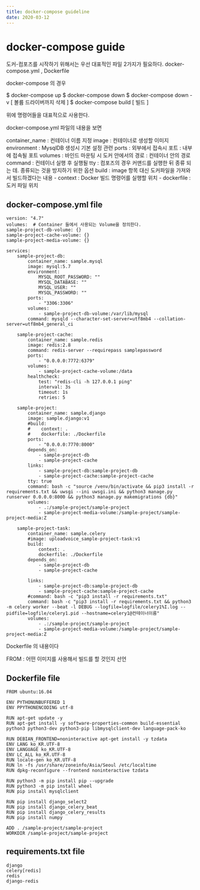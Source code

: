 ```yaml
---
title: docker-compose guideline
date: 2020-03-12
---
```

# docker-compose guide

도커-컴포즈를 시작하기 위해서는 우선 대표적인 파일 2가지가 필요하다.
docker-compose.yml , Dockerfile 


docker-compose 의 경우

$ docker-compose up
$ docker-compose down
$ docker-compose down -v [ 볼륨 드라이버까지 삭제 ]
$ docker-compose build [ 빌드 ]

위에 명령어들을 대표적으로 사용한다.

docker-compose.yml 파일의 내용을 보면

container_name : 컨테이너 이름 지정
image : 컨테이너로 생성할 이미지
environment : MysqlDB 생성시 기본 설정 관련
ports : 외부에서 접속시 포트 : 내부에 접속될 포트
volumes : 바인드 마운팅 시 도커 안에서의 경로 : 컨테이너 안의 경로
command : 컨테이너 실행 후 실행될 
tty : 컴포즈의 경우 커맨드를 실행한 뒤 종류 되는 데. 종류되는 것을 방지하기 위한 옵션
build : image 항목 대신 도커파일을 가져와서 빌드하겠다는 내용
    - context : Docker 빌드 명령어를 실행할 위치
    - dockerfile : 도커 파일 위치


## docker-compose.yml file
    version: "4.7"
    volumes:  # Container 들에서 사용되는 Volume을 정의한다.
    sample-project-db-volume: {}
    sample-project-cache-volume: {}
    sample-project-media-volume: {}

    services:
        sample-project-db:
            container_name: sample.mysql
            image: mysql:5.7
            environment:
                MYSQL_ROOT_PASSWORD: ""
                MYSQL_DATABASE: ""
                MYSQL_USER: ""
                MYSQL_PASSWORD: ""
            ports:
                - "3306:3306"
            volumes:
                - sample-project-db-volume:/var/lib/mysql
            command: mysqld --character-set-server=utf8mb4 --collation-server=utf8mb4_general_ci

        sample-project-cache:
            container_name: sample.redis
            image: redis:2.8
            command: redis-server --requirepass samplepassword
            ports:
                - "0.0.0.0:7772:6379"
            volumes:
                - sample-project-cache-volume:/data
            healthcheck:
                test: "redis-cli -h 127.0.0.1 ping"
                interval: 3s
                timeout: 1s
                retries: 5

        sample-project:
            container_name: sample.django
            image: sample.django:v1
            #build:
            #    context: .
            #    dockerfile: ./Dockerfile
            ports:
                - "0.0.0.0:7770:8000"
            depends_on:
                - sample-project-db
                - sample-project-cache
            links:
                - sample-project-db:sample-project-db
                - sample-project-cache:sample-project-cache
            tty: true
            command: bash -c "source /venv/bin/activate && pip3 install -r requirements.txt && uwsgi --ini uwsgi.ini && python3 manage.py runserver 0.0.0.0:8000 && python3 manage.py makemigrations {db}"
            volumes:
                - .:/sample-project/sample-project
                - sample-project-media-volume:/sample-project/sample-project-media:Z

        sample-project-task:
            container_name: sample.celery
            #image: uploadvoice_sample-project-task:v1
            build:
                context: .
                dockerfile: ./Dockerfile
            depends_on:
                - sample-project-db
                - sample-project-cache

            links:
                - sample-project-db:sample-project-db
                - sample-project-cache:sample-project-cache
            #command: bash -c "pip3 install -r requirements.txt"
            command: bash -c "pip3 install -r requirements.txt && python3 -m celery worker --beat -l DEBUG --logfile=logfile/celery1%I.log --pidfile=logfile/celery1.pid --hostname=celery1@컨테이너이름"
            volumes:
                - .:/sample-project/sample-project
                - sample-project-media-volume:/sample-project/sample-project-media:Z


Dockerfile 의 내용이다

FROM : 어떤 이미지를 사용해서 빌드를 할 것인지 선언

## Dockerfile file
    FROM ubuntu:16.04

    ENV PYTHONUNBUFFERED 1
    ENV PPYTHONENCODING utf-8

    RUN apt-get update -y
    RUN apt-get install -y software-properties-common build-essential python3 python3-dev python3-pip libmysqlclient-dev language-pack-ko

    RUN DEBIAN_FRONTEND=noninteractive apt-get install -y tzdata
    ENV LANG ko_KR.UTF-8
    ENV LANGUAGE ko_KR.UTF-8
    ENV LC_ALL ko_KR.UTF-8
    RUN locale-gen ko_KR.UTF-8
    RUN ln -fs /usr/share/zoneinfo/Asia/Seoul /etc/localtime
    RUN dpkg-reconfigure --frontend noninteractive tzdata

    RUN python3 -m pip install pip --upgrade
    RUN python3 -m pip install wheel
    RUN pip install mysqlclient

    RUN pip install django_select2
    RUN pip install django_celery_beat
    RUN pip install django_celery_results
    RUN pip install numpy

    ADD . /sample-project/sample-project
    WORKDIR /sample-project/sample-project


## requirements.txt file
    django
    celery[redis]
    redis
    django-redis
    
   
